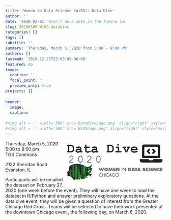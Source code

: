 ```yaml
---
title: 'Women in Data Science (WiDS): Data Dive'
author: ''
date: '2020-03-01' #can't do a date in the future lol
slug: 20200305-WiDS-datadive
categories: []
tags: []
subtitle: ''
summary: 'Thursday, March 5, 2020 from 5:00 - 8:00 PM'
authors: []
lastmod: '2019-12-23T22:03:09-06:00'
featured: no
image:
  caption: ''
  focal_point: ''
  preview_only: true
projects: []

header:
  image:   
  caption: 
  
#<img alt = '' width='300' src='DataDiveLogo.png' align="right" style="margin: 10px 10px 10px 10px;"/>
#<img alt = '' width='300' src='WiDSLogo.png' align="right" style="margin: 10px 10px 10px 10px;"/>
---
```

<div style="float:right; width:300px; margin:10px;">
<img src='DataDiveLogo.png' style="margin: 0px 0px 0px 0px;"/>
<br>
<img src='WiDSLogo.png'     style="margin: 0px 0px 0px 0px;"/>
</div>  

Thursday, March 5, 2020  
5:00 to 8:00 pm  
TGS Commons  

2122 Sheridan Road  
Evanston, IL 

Participants will be emailed the dataset on February 27, 2020 (one week before the event). They will have one week to load the dataset in R/Python and answer preliminary exploratory questions. At the data dive event, they will be given a question of interest from the Greater Chicago Red Cross. Teams will be selected to have their work presented at the downtown Chicago event , the following day, on March 6, 2020. 

